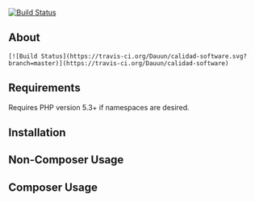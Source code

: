 [![Build Status](https://travis-ci.org/Dauun/calidad-software.svg?branch=master)](https://travis-ci.org/Dauun/calidad-software)

About
-----

    [![Build Status](https://travis-ci.org/Dauun/calidad-software.svg?branch=master)](https://travis-ci.org/Dauun/calidad-software)

Requirements
------------

Requires PHP version 5.3+ if namespaces are desired.

Installation
------------

Non-Composer Usage
------------------

Composer Usage
------------------

